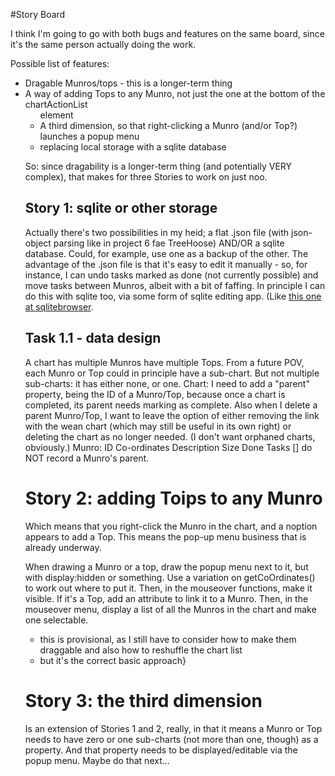 #Story Board

I think I'm going to go with both bugs and features on the same board, since it's the same person actually doing the work.

Possible list of features:
 - Dragable Munros/tops - this is a longer-term thing
 - A way of adding Tops to any Munro, not just the one at the bottom of the chartActionList <ul> element
 - A third dimension, so that right-clicking a Munro (and/or Top?) launches a popup menu
 - replacing local storage with a sqlite database

So: since dragability is a longer-term thing (and potentially VERY complex), that makes for three Stories to work on just noo.

## Story 1: sqlite or other storage

Actually there's two possibilities in my heid; a flat .json file (with json-object parsing like in project 6 fae TreeHoose) AND/OR a sqlite database. Could, for example, use one as a backup of the other. The advantage of the .json file is that it's easy to edit it manually - so, for instance, I can undo tasks marked as done (not currently possible) and move tasks between Munros, albeit with a bit of faffing. In principle I can do this with sqlite too, via some form of sqlite editing app. (Like [this one at sqlitebrowser](https://sqlitebrowser.org). 

## Task 1.1 - data design

A chart has multiple Munros have multiple Tops. From a future POV, each Munro or Top could in principle have a sub-chart. But not multiple sub-charts: it has either none, or one.
Chart: I need to add a "parent" property, being the ID of a Munro/Top, because once a chart is completed, its parent needs marking as complete. Also when I delete a parent Munro/Top, I want to leave the option of either removing the link with the wean chart (which may still be useful in its own right) or deleting the chart as no longer needed. (I don't want orphaned charts, obviously.)
Munro:  ID
        Co-ordinates
        Description
        Size
        Done
        Tasks []
    do NOT record a Munro's parent.

# Story 2: adding Toips to any Munro

Which means that you right-click the Munro in the chart, and a noption appears to add a Top. This means the pop-up menu business that is already underway.

When drawing a Munro or a top, draw the popup menu next to it, but with display:hidden or something.
Use a variation on getCoOrdinates() to work out where to put it.
Then, in the mouseover functions, make it visible.
If it's a Top, add an attribute to link it to a Munro. Then, in the mouseover menu, display a list of all the Munros in the chart and make one selectable.
   - this is provisional, as I still have to consider how to make them draggable and also how to reshuffle the chart list
   - but it's the correct basic approach}


# Story 3: the third dimension

Is an extension of Stories 1 and 2, really, in that it means a Munro or Top needs to have zero or one sub-charts (not more than one, though) as a property. And that property needs to be displayed/editable via the popup menu. Maybe do that next...